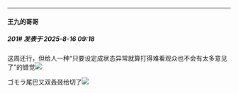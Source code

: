 ﻿
*****

####  王九的哥哥  
##### 201#       发表于 2025-8-16 09:18

这周还行，但给人一种“只要设定成状态异常就算打得难看观众也不会有太多意见了”的错觉<img src="https://static.stage1st.com/image/smiley/face2017/068.png" referrerpolicy="no-referrer">

ゴモラ尾巴又双叒叕给切了<img src="https://static.stage1st.com/image/smiley/face2017/137.gif" referrerpolicy="no-referrer">

